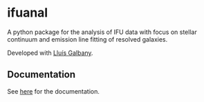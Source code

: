 # ifuanal

A python package for the analysis of IFU data with focus on stellar
continuum and emission line fitting of resolved galaxies.

Developed with [Lluís Galbany](https://github.com/lgalbany).

## Documentation

See [here](https://ifuanal.readthedocs.io/en/latest/) for the documentation.
